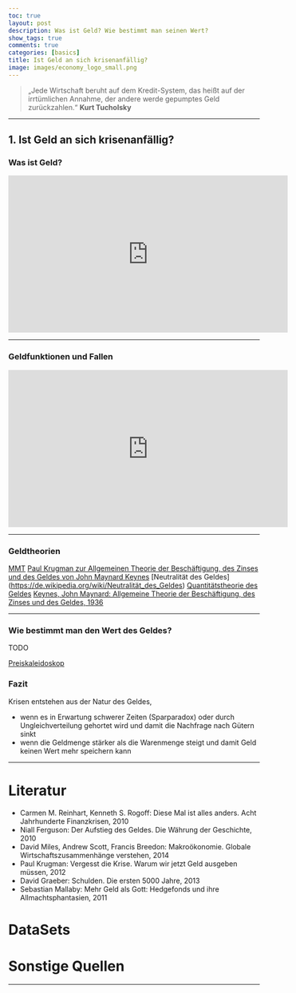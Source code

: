 ```yaml
---
toc: true
layout: post
description: Was ist Geld? Wie bestimmt man seinen Wert?
show_tags: true
comments: true
categories: [basics]
title: Ist Geld an sich krisenanfällig?
image: images/economy_logo_small.png
---
```



> „Jede Wirtschaft beruht auf dem Kredit-System, das heißt auf der irrtümlichen Annahme, der andere werde gepumptes Geld zurückzahlen.“ **Kurt Tucholsky**


---

## 1. Ist Geld an sich krisenanfällig?

### Was ist Geld?

<iframe width="560" height="315" src="https://www.youtube.com/embed/CVEPzR617Z0" frameborder="0" allow="accelerometer; autoplay; encrypted-media; gyroscope; picture-in-picture" allowfullscreen></iframe>

---

### Geldfunktionen und Fallen
<iframe width="560" height="315" src="https://www.youtube.com/embed/5-QT4_i4b8Q" frameborder="0" allow="accelerometer; autoplay; encrypted-media; gyroscope; picture-in-picture" allowfullscreen></iframe>

--- 

### Geldtheorien


[MMT](https://www.handelsblatt.com/politik/international/modern-monetary-theory-eine-neue-geldtheorie-spaltet-die-wirtschaft/24108180.html?ticket=ST-4808224-wYDz5yYLqT6RcsQ1mLiy-ap3)
[Paul Krugman zur Allgemeinen Theorie der Beschäftigung, des
Zinses und des Geldes von John Maynard Keynes](http://www.keynes-gesellschaft.de/pdf/EinleitungKrugmanStand%2004.11.06_.pdf)
[Neutralität des Geldes] (https://de.wikipedia.org/wiki/Neutralität_des_Geldes)
[Quantitätstheorie des Geldes](https://de.wikipedia.org/wiki/Quantitätstheorie)
[Keynes, John Maynard: Allgemeine Theorie der Beschäftigung, des Zinses und des Geldes, 1936](https://de.wikipedia.org/wiki/Allgemeine_Theorie_der_Beschäftigung,_des_Zinses_und_des_Geldes)

---

### Wie bestimmt man den Wert des Geldes?
TODO

[Preiskaleidoskop](https://service.destatis.de/Voronoi/PreisKaleidoskop.svg) 

### Fazit
Krisen entstehen aus der Natur des Geldes,
-	wenn es in Erwartung schwerer Zeiten (Sparparadox) oder durch Ungleichverteilung gehortet wird und damit die Nachfrage nach Gütern sinkt
-	 wenn die Geldmenge stärker als die Warenmenge steigt und damit Geld keinen Wert mehr speichern kann

---

# Literatur
- Carmen M. Reinhart, Kenneth S. Rogoff: Diese Mal ist alles anders. Acht Jahrhunderte Finanzkrisen, 2010
- Niall Ferguson: Der Aufstieg des Geldes. Die Währung der Geschichte, 2010
- David Miles, Andrew Scott, Francis Breedon: Makroökonomie. Globale Wirtschaftszusammenhänge verstehen, 2014
- Paul Krugman: Vergesst die Krise. Warum wir jetzt Geld ausgeben müssen, 2012
- David Graeber: Schulden. Die ersten 5000 Jahre, 2013
- Sebastian Mallaby: Mehr Geld als Gott: Hedgefonds und ihre Allmachtsphantasien, 2011

# DataSets

# Sonstige Quellen

---

